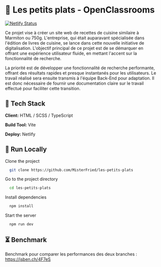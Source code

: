 # 🍔 Les petits plats - OpenClassrooms

[![Netlify Status](https://api.netlify.com/api/v1/badges/7dacd8eb-8ab7-49e9-bf9b-4f554bf168d6/deploy-status)](https://app.netlify.com/sites/les-petits-plats-oc/deploys)

Ce projet vise à créer un site web de recettes de cuisine similaire à Marmiton ou 750g. L'entreprise, qui était auparavant spécialisée dans l'édition de livres de cuisine, se lance dans cette nouvelle initiative de digitalisation. L'objectif principal de ce projet est de se démarquer en offrant une expérience utilisateur fluide, en mettant l'accent sur la fonctionnalité de recherche.

La priorité est de développer une fonctionnalité de recherche performante, offrant des résultats rapides et presque instantanés pour les utilisateurs. Le travail réalisé sera ensuite transmis à l'équipe Back-End pour adaptation. Il est donc nécessaire de fournir une documentation claire sur le travail effectué pour faciliter cette transition.

## 🚀 Tech Stack

**Client:** HTML / SCSS / TypeScript

**Build Tool:** Vite

**Deploy:** Netlify

## 🏃 Run Locally

Clone the project

```bash
  git clone https://github.com/MisterFried/les-petits-plats
```

Go to the project directory

```bash
  cd les-petits-plats
```

Install dependencies

```bash
  npm install
```

Start the server

```bash
  npm run dev
```

## ⏳ Benchmark

Benchmark pour comparer les performances des deux branches : https://jsben.ch/4F7eS
